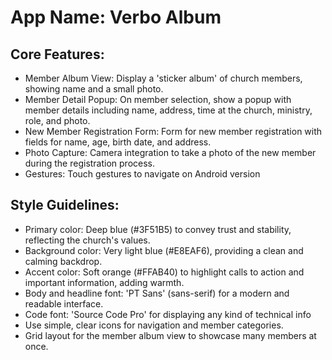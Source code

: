 # **App Name**: Verbo Album

## Core Features:

- Member Album View: Display a 'sticker album' of church members, showing name and a small photo.
- Member Detail Popup: On member selection, show a popup with member details including name, address, time at the church, ministry, role, and photo.
- New Member Registration Form: Form for new member registration with fields for name, age, birth date, and address.
- Photo Capture: Camera integration to take a photo of the new member during the registration process.
- Gestures: Touch gestures to navigate on Android version

## Style Guidelines:

- Primary color: Deep blue (#3F51B5) to convey trust and stability, reflecting the church's values.
- Background color: Very light blue (#E8EAF6), providing a clean and calming backdrop.
- Accent color: Soft orange (#FFAB40) to highlight calls to action and important information, adding warmth.
- Body and headline font: 'PT Sans' (sans-serif) for a modern and readable interface.
- Code font: 'Source Code Pro' for displaying any kind of technical info
- Use simple, clear icons for navigation and member categories.
- Grid layout for the member album view to showcase many members at once.